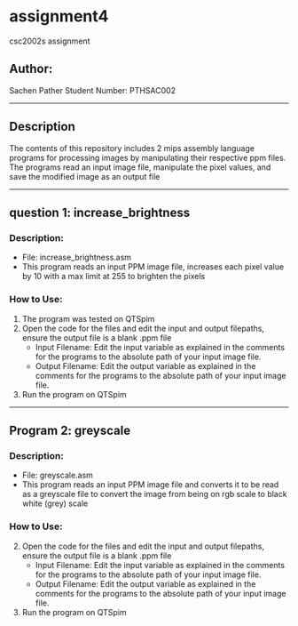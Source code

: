 # assignment4
csc2002s assignment
## Author:
Sachen Pather
Student Number: PTHSAC002

---

## Description
The contents of this repository includes 2 mips assembly language programs for processing images by manipulating their respective ppm files. 
The programs read an input image file, manipulate the pixel values, and save the modified image as an output file

---

## question 1: increase_brightness

### Description:
- File: increase_brightness.asm
- This program reads an input PPM image file, increases each pixel value by 10 with a max limit at 255 to brighten the pixels

### How to Use:
1. The program was tested on QTSpim
2. Open the code for the files and edit the input and output filepaths, ensure the output file is a blank .ppm file
   - Input Filename: Edit the input variable as explained in the comments for the programs to the absolute path of your input image file.
   - Output Filename: Edit the output variable as explained in the comments for the programs to the absolute path of your input image file.
3. Run the program on QTSpim
---

## Program 2: greyscale

### Description:
- File: greyscale.asm
- This program reads an input PPM image file and converts it to be read as a greyscale file to convert the image from being on rgb scale to black white (grey) scale

### How to Use:
2. Open the code for the files and edit the input and output filepaths, ensure the output file is a blank .ppm file
   - Input Filename: Edit the input variable as explained in the comments for the programs to the absolute path of your input image file.
   - Output Filename: Edit the output variable as explained in the comments for the programs to the absolute path of your input image file.
3. Run the program on QTSpim

